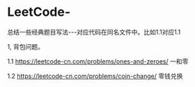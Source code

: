 # LeetCode-
总结一些经典题目写法---对应代码在同名文件中。比如1.1对应1.1

1, 背包问题。

1.1 https://leetcode-cn.com/problems/ones-and-zeroes/  一和零

1.2 https://leetcode-cn.com/problems/coin-change/   零钱兑换
